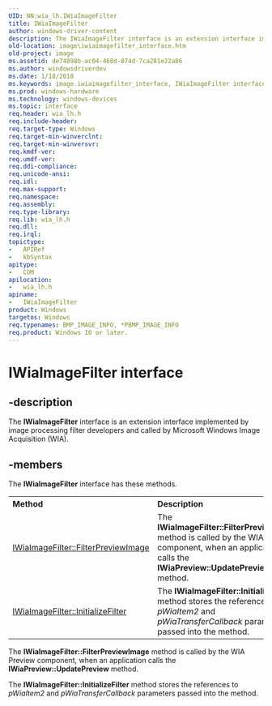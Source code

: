 ```yaml
---
UID: NN:wia_lh.IWiaImageFilter
title: IWiaImageFilter
author: windows-driver-content
description: The IWiaImageFilter interface is an extension interface implemented by image processing filter developers and called by Microsoft Windows Image Acquisition (WIA).
old-location: image\iwiaimagefilter_interface.htm
old-project: image
ms.assetid: de74898b-ac04-468d-874d-7ca281e22a86
ms.author: windowsdriverdev
ms.date: 1/18/2018
ms.keywords: image.iwiaimagefilter_interface, IWiaImageFilter interface [Imaging Devices], IWiaImageFilter interface [Imaging Devices], described, IWiaImageFilter, wia_lh/IWiaImageFilter, IWiaErrorHandler_3922a578-25ee-448c-a0db-c339711ad2cb.xml
ms.prod: windows-hardware
ms.technology: windows-devices
ms.topic: interface
req.header: wia_lh.h
req.include-header: 
req.target-type: Windows
req.target-min-winverclnt: 
req.target-min-winversvr: 
req.kmdf-ver: 
req.umdf-ver: 
req.ddi-compliance: 
req.unicode-ansi: 
req.idl: 
req.max-support: 
req.namespace: 
req.assembly: 
req.type-library: 
req.lib: wia_lh.h
req.dll: 
req.irql: 
topictype: 
-	APIRef
-	kbSyntax
apitype: 
-	COM
apilocation: 
-	wia_lh.h
apiname: 
-	IWiaImageFilter
product: Windows
targetos: Windows
req.typenames: BMP_IMAGE_INFO, *PBMP_IMAGE_INFO
req.product: Windows 10 or later.
---
```


# IWiaImageFilter interface


## -description


The <b>IWiaImageFilter</b> interface is an extension interface implemented by image processing filter developers and called by Microsoft Windows Image Acquisition (WIA).


## -members

The <b>IWiaImageFilter</b> interface has these methods.
<table class="members" id="memberListMethods">
<tr>
<th align="left" width="37%">Method</th>
<th align="left" width="63%">Description</th>
</tr>
<tr data="declared;">
<td align="left" width="37%">
<a href="https://msdn.microsoft.com/library/windows/hardware/ff543912">IWiaImageFilter::FilterPreviewImage</a>
</td>
<td align="left" width="63%">
The <b>IWiaImageFilter::FilterPreviewImage</b> method is called by the WIA Preview component, when an application calls the <b>IWiaPreview::UpdatePreview</b> method.

</td>
</tr>
<tr data="declared;">
<td align="left" width="37%">
<a href="https://msdn.microsoft.com/library/windows/hardware/ff543916">IWiaImageFilter::InitializeFilter</a>
</td>
<td align="left" width="63%">
The <b>IWiaImageFilter::InitializeFilter</b> method stores the references to <i>pWiaItem2</i> and <i>pWiaTransferCallback</i> parameters passed into the method.

</td>
</tr>
</table>The <b>IWiaImageFilter::FilterPreviewImage</b> method is called by the WIA Preview component, when an application calls the <b>IWiaPreview::UpdatePreview</b> method.

The <b>IWiaImageFilter::InitializeFilter</b> method stores the references to <i>pWiaItem2</i> and <i>pWiaTransferCallback</i> parameters passed into the method.

 

